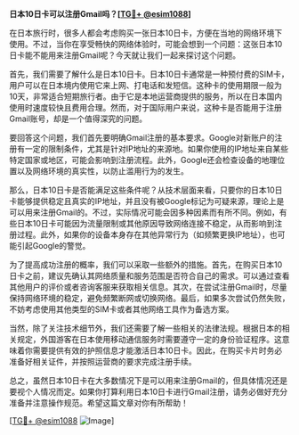**日本10日卡可以注册Gmail吗？[[TG💪+ @esim1088](https://t.me/s/esim1088)]**

在日本旅行时，很多人都会考虑购买一张日本10日卡，方便在当地的网络环境下使用。不过，当你在享受畅快的网络体验时，可能会想到一个问题：这张日本10日卡能不能用来注册Gmail呢？今天就让我们一起来探讨这个问题。

首先，我们需要了解什么是日本10日卡。日本10日卡通常是一种预付费的SIM卡，用户可以在日本境内使用它来上网、打电话和发短信。这种卡的使用期限一般为10天，非常适合短期旅行者。由于它是本地运营商提供的服务，所以在日本国内使用时速度较快且费用合理。然而，对于国际用户来说，这种卡是否能用于注册Gmail账号，却是一个值得深究的问题。

要回答这个问题，我们首先要明确Gmail注册的基本要求。Google对新账户的注册有一定的限制条件，尤其是针对IP地址的来源地。如果你使用的IP地址来自某些特定国家或地区，可能会影响到注册流程。此外，Google还会检查设备的地理位置以及网络环境的真实性，以防止滥用行为的发生。

那么，日本10日卡是否能满足这些条件呢？从技术层面来看，只要你的日本10日卡能够提供稳定且真实的IP地址，并且没有被Google标记为可疑来源，理论上是可以用来注册Gmail的。不过，实际情况可能会因多种因素而有所不同。例如，有些日本10日卡可能因为流量限制或其他原因导致网络连接不稳定，从而影响到注册过程。此外，如果你的设备本身存在其他异常行为（如频繁更换IP地址），也可能引起Google的警觉。

为了提高成功注册的概率，我们可以采取一些额外的措施。首先，在购买日本10日卡之前，建议先确认其网络质量和服务范围是否符合自己的需求。可以通过查看其他用户的评价或者咨询客服来获取相关信息。其次，在尝试注册Gmail时，尽量保持网络环境的稳定，避免频繁断网或切换网络。最后，如果多次尝试仍然失败，不妨考虑使用其他类型的SIM卡或者其他网络工具作为备选方案。

当然，除了关注技术细节外，我们还需要了解一些相关的法律法规。根据日本的相关规定，外国游客在日本使用移动通信服务时需要遵守一定的身份验证程序。这意味着你需要提供有效的护照信息才能激活日本10日卡。因此，在购买卡片时务必准备好相关证件，并按照运营商的要求完成注册手续。

总之，虽然日本10日卡在大多数情况下是可以用来注册Gmail的，但具体情况还是要视个人情况而定。如果你打算利用日本10日卡进行Gmail注册，请务必做好充分准备并注意操作规范。希望这篇文章对你有所帮助！

[[TG💪+ @esim1088](https://t.me/s/esim1088) ![Image](https://i.postimg.cc/4NQfJmqS/Snipaste-2025-05-13-00-14-12.png)]